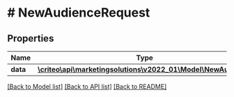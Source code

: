 # # NewAudienceRequest

## Properties

Name | Type | Description | Notes
------------ | ------------- | ------------- | -------------
**data** | [**\criteo\api\marketingsolutions\v2022_01\Model\NewAudience**](NewAudience.md) |  | [optional]

[[Back to Model list]](../../README.md#models) [[Back to API list]](../../README.md#endpoints) [[Back to README]](../../README.md)
